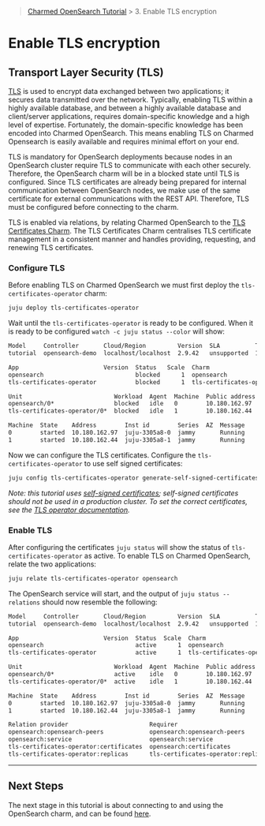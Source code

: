 > [Charmed OpenSearch Tutorial](/t/9722) >  3. Enable TLS encryption

# Enable TLS encryption

## Transport Layer Security (TLS)

[TLS](https://en.wikipedia.org/wiki/Transport_Layer_Security) is used to encrypt data exchanged between two applications; it secures data transmitted over the network. Typically, enabling TLS within a highly available database, and between a highly available database and client/server applications, requires domain-specific knowledge and a high level of expertise. Fortunately, the domain-specific knowledge has been encoded into Charmed OpenSearch. This means enabling TLS on Charmed Opensearch is easily available and requires minimal effort on your end.

TLS is mandatory for OpenSearch deployments because nodes in an OpenSearch cluster require TLS to communicate with each other securely. Therefore, the OpenSearch charm will be in a blocked state until TLS is configured. Since TLS certificates are already being prepared for internal communication between OpenSearch nodes, we make use of the same certificate for external communications with the REST API. Therefore, TLS must be configured before connecting to the charm.

TLS is enabled via relations, by relating Charmed OpenSearch to the [TLS Certificates Charm](https://charmhub.io/tls-certificates-operator). The TLS Certificates Charm centralises TLS certificate management in a consistent manner and handles providing, requesting, and renewing TLS certificates.

### Configure TLS

Before enabling TLS on Charmed OpenSearch we must first deploy the `tls-certificates-operator` charm:

```bash
juju deploy tls-certificates-operator
```

Wait until the `tls-certificates-operator` is ready to be configured. When it is ready to be configured `watch -c juju status --color` will show:

```bash
Model     Controller       Cloud/Region         Version  SLA          Timestamp
tutorial  opensearch-demo  localhost/localhost  2.9.42   unsupported  15:16:43Z

App                        Version  Status   Scale  Charm                      Channel  Rev  Exposed  Message
opensearch                          blocked      1  opensearch                 edge      22  no       Waiting for TLS to be fully configured...
tls-certificates-operator           blocked      1  tls-certificates-operator  stable    22  no       Configuration options missing: ['certificate', 'ca-certificate']

Unit                          Workload  Agent  Machine  Public address  Ports  Message
opensearch/0*                 blocked   idle   0        10.180.162.97          Waiting for TLS to be fully configured...
tls-certificates-operator/0*  blocked   idle   1        10.180.162.44          Configuration options missing: ['certificate', 'ca-certificate']

Machine  State    Address        Inst id        Series  AZ  Message
0        started  10.180.162.97  juju-3305a8-0  jammy       Running
1        started  10.180.162.44  juju-3305a8-1  jammy       Running
```

Now we can configure the TLS certificates. Configure the  `tls-certificates-operator` to use self signed certificates:

```bash
juju config tls-certificates-operator generate-self-signed-certificates="true" ca-common-name="Tutorial CA"
```

*Note: this tutorial uses [self-signed certificates](https://en.wikipedia.org/wiki/Self-signed_certificate); self-signed certificates should not be used in a production cluster. To set the correct certificates, see the [TLS operator documentation](https://github.com/canonical/tls-certificates-operator).*

### Enable TLS

After configuring the certificates `juju status` will show the status of `tls-certificates-operator` as active. To enable TLS on Charmed OpenSearch, relate the two applications:

```bash
juju relate tls-certificates-operator opensearch
```

The OpenSearch service will start, and the output of `juju status --relations` should now resemble the following:

```bash
Model     Controller       Cloud/Region         Version  SLA          Timestamp
tutorial  opensearch-demo  localhost/localhost  2.9.42   unsupported  15:24:18Z

App                        Version  Status  Scale  Charm                      Channel  Rev  Exposed  Message
opensearch                          active      1  opensearch                 edge      22  no
tls-certificates-operator           active      1  tls-certificates-operator  stable    22  no

Unit                          Workload  Agent  Machine  Public address  Ports  Message
opensearch/0*                 active    idle   0        10.180.162.97
tls-certificates-operator/0*  active    idle   1        10.180.162.44

Machine  State    Address        Inst id        Series  AZ  Message
0        started  10.180.162.97  juju-3305a8-0  jammy       Running
1        started  10.180.162.44  juju-3305a8-1  jammy       Running

Relation provider                       Requirer                            Interface                 Type     Message
opensearch:opensearch-peers             opensearch:opensearch-peers         opensearch_peers          peer
opensearch:service                      opensearch:service                  rolling_op                peer
tls-certificates-operator:certificates  opensearch:certificates             tls-certificates          regular
tls-certificates-operator:replicas      tls-certificates-operator:replicas  tls-certificates-replica  peer
```

---

## Next Steps

The next stage in this tutorial is about connecting to and using the OpenSearch charm, and can be found [here](/t/charmed-opensearch-tutorial-connecting-to-opensearch/9714).